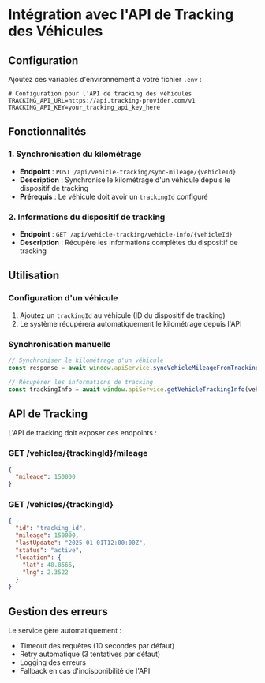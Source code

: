 # Intégration avec l'API de Tracking des Véhicules

## Configuration

Ajoutez ces variables d'environnement à votre fichier `.env` :

```env
# Configuration pour l'API de tracking des véhicules
TRACKING_API_URL=https://api.tracking-provider.com/v1
TRACKING_API_KEY=your_tracking_api_key_here
```

## Fonctionnalités

### 1. Synchronisation du kilométrage
- **Endpoint** : `POST /api/vehicle-tracking/sync-mileage/{vehicleId}`
- **Description** : Synchronise le kilométrage d'un véhicule depuis le dispositif de tracking
- **Prérequis** : Le véhicule doit avoir un `trackingId` configuré

### 2. Informations du dispositif de tracking
- **Endpoint** : `GET /api/vehicle-tracking/vehicle-info/{vehicleId}`
- **Description** : Récupère les informations complètes du dispositif de tracking

## Utilisation

### Configuration d'un véhicule
1. Ajoutez un `trackingId` au véhicule (ID du dispositif de tracking)
2. Le système récupérera automatiquement le kilométrage depuis l'API

### Synchronisation manuelle
```javascript
// Synchroniser le kilométrage d'un véhicule
const response = await window.apiService.syncVehicleMileageFromTracking(vehicleId);

// Récupérer les informations de tracking
const trackingInfo = await window.apiService.getVehicleTrackingInfo(vehicleId);
```

## API de Tracking

L'API de tracking doit exposer ces endpoints :

### GET /vehicles/{trackingId}/mileage
```json
{
  "mileage": 150000
}
```

### GET /vehicles/{trackingId}
```json
{
  "id": "tracking_id",
  "mileage": 150000,
  "lastUpdate": "2025-01-01T12:00:00Z",
  "status": "active",
  "location": {
    "lat": 48.8566,
    "lng": 2.3522
  }
}
```

## Gestion des erreurs

Le service gère automatiquement :
- Timeout des requêtes (10 secondes par défaut)
- Retry automatique (3 tentatives par défaut)
- Logging des erreurs
- Fallback en cas d'indisponibilité de l'API
